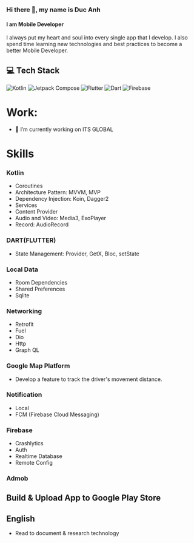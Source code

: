 ### Hi there 👋, my name is Duc Anh
#### I am Mobile Developer
I always put my heart and soul into every single app that I develop. I also spend time learning new technologies and best practices to become a better Mobile Developer.

## 💻 Tech Stack
![Kotlin](https://img.shields.io/badge/kotlin-43853D.svg?style=for-the-badge&logo=kotlin&logoColor=white) ![Jetpack Compose](https://img.shields.io/badge/jetpack_compose-39457E.svg?style=for-the-badge&logo=jetpack-compose&logoColor=white) ![Flutter](https://img.shields.io/badge/Flutter-%2302569B.svg?style=for-the-badge&logo=Flutter&logoColor=white) ![Dart](https://img.shields.io/badge/dart-%230175C2.svg?style=for-the-badge&logo=dart&logoColor=white) ![Firebase](https://img.shields.io/badge/firebase-%23039BE5.svg?style=for-the-badge&logo=firebase)

# Work:
- 🔭 I’m currently working on ITS GLOBAL 


# Skills

### Kotlin
- Coroutines
- Architecture Pattern: MVVM, MVP
- Dependency Injection: Koin, Dagger2
- Services
- Content Provider
- Audio and Video: Media3, ExoPlayer
- Record: AudioRecord
  
### DART(FLUTTER)
- State Management: Provider, GetX, Bloc, setState
### Local Data
- Room Dependencies
- Shared Preferences
- Sqlite

### Networking
- Retrofit
- Fuel
- Dio
- Http
- Graph QL
  
### Google Map Platform
- Develop a feature to track the driver's movement distance.

### Notification
- Local
- FCM (Firebase Cloud Messaging)

### Firebase
- Crashlytics
- Auth
- Realtime Database
- Remote Config
  
### Admob

## Build & Upload App to Google Play Store

## English
- Read to document & research technology

